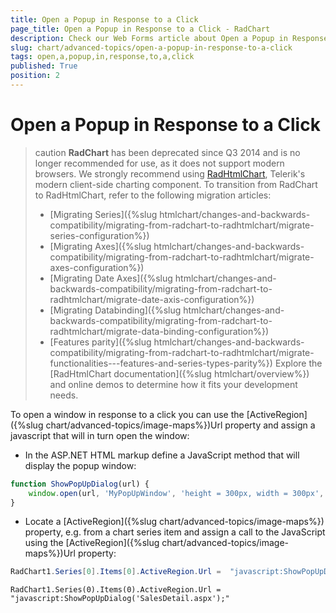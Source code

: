 ```yaml
---
title: Open a Popup in Response to a Click
page_title: Open a Popup in Response to a Click - RadChart
description: Check our Web Forms article about Open a Popup in Response to a Click.
slug: chart/advanced-topics/open-a-popup-in-response-to-a-click
tags: open,a,popup,in,response,to,a,click
published: True
position: 2
---
```


# Open a Popup in Response to a Click

>caution **RadChart** has been deprecated since Q3 2014 and is no longer recommended for use, as it does not support modern browsers. We strongly recommend using [RadHtmlChart](https://www.telerik.com/products/aspnet-ajax/html-chart.aspx), Telerik's modern client-side charting component. 
>To transition from RadChart to RadHtmlChart, refer to the following migration articles:
> - [Migrating Series]({%slug htmlchart/changes-and-backwards-compatibility/migrating-from-radchart-to-radhtmlchart/migrate-series-configuration%})
> - [Migrating Axes]({%slug htmlchart/changes-and-backwards-compatibility/migrating-from-radchart-to-radhtmlchart/migrate-axes-configuration%})
> - [Migrating Date Axes]({%slug htmlchart/changes-and-backwards-compatibility/migrating-from-radchart-to-radhtmlchart/migrate-date-axis-configuration%})
> - [Migrating Databinding]({%slug htmlchart/changes-and-backwards-compatibility/migrating-from-radchart-to-radhtmlchart/migrate-data-binding-configuration%})
> - [Features parity]({%slug htmlchart/changes-and-backwards-compatibility/migrating-from-radchart-to-radhtmlchart/migrate-functionalities---features-and-series-types-parity%})
>Explore the [RadHtmlChart documentation]({%slug htmlchart/overview%}) and online demos to determine how it fits your development needs.

To open a window in response to a click you can use the [ActiveRegion]({%slug chart/advanced-topics/image-maps%})Url property and assign a javascript that will in turn open the window:

* In the ASP.NET HTML markup define a JavaScript method that will display the popup window:

````JavaScript
function ShowPopUpDialog(url) {
	window.open(url, 'MyPopUpWindow', 'height = 300px, width = 300px', true);
}
````

* Locate a [ActiveRegion]({%slug chart/advanced-topics/image-maps%}) property, e.g. from a chart series item and assign a call to the JavaScript using the [ActiveRegion]({%slug chart/advanced-topics/image-maps%})Url property:

````C#
RadChart1.Series[0].Items[0].ActiveRegion.Url =  "javascript:ShowPopUpDialog('SalesDetail.aspx');";		
````
````VB	
RadChart1.Series(0).Items(0).ActiveRegion.Url =  "javascript:ShowPopUpDialog('SalesDetail.aspx');"
````







